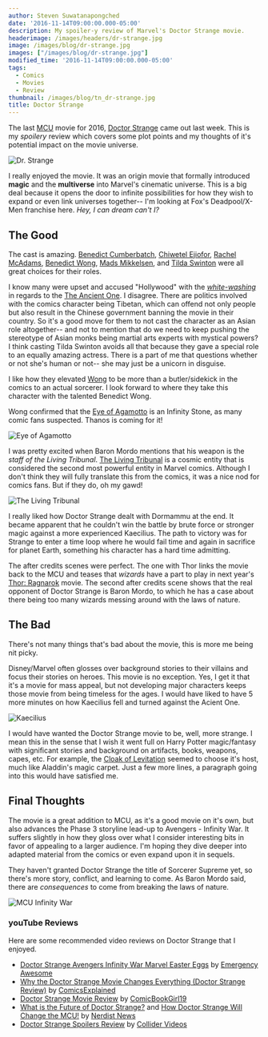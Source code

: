 ```yaml
---
author: Steven Suwatanapongched
date: '2016-11-14T09:00:00.000-05:00'
description: My spoiler-y review of Marvel's Doctor Strange movie.
headerimage: /images/headers/dr-strange.jpg
image: /images/blog/dr-strange.jpg
images: ["/images/blog/dr-strange.jpg"]
modified_time: '2016-11-14T09:00:00.000-05:00'
tags:
  - Comics
  - Movies
  - Review
thumbnail: /images/blog/tn_dr-strange.jpg
title: Doctor Strange
---
```



The last [MCU](https://en.wikipedia.org/wiki/Marvel_Cinematic_Universe) movie for 2016, [Doctor Strange](http://www.imdb.com/title/tt1211837/) came out last week. This is my *spoilery* review which covers some plot points and my thoughts of it's potential impact on the movie universe.

![Dr. Strange](/images/blog/dr-strange.jpg)

I really enjoyed the movie. It was an origin movie that formally introduced **magic** and the **multiverse** into Marvel's cinematic universe. This is a big deal because it opens the door to infinite possibilities for how they wish to expand or even link universes together-- I'm looking at Fox's Deadpool/X-Men franchise here. *Hey, I can dream can't I?*

## The Good

The cast is amazing. [Benedict Cumberbatch](http://www.imdb.com/name/nm1212722/), [Chiwetel Ejiofor](http://www.imdb.com/name/nm0252230/), [Rachel McAdams](http://www.imdb.com/name/nm1046097/), [Benedict Wong](http://www.imdb.com/name/nm0938950/), [Mads Mikkelsen](http://www.imdb.com/name/nm0586568/), and [Tilda Swinton](http://www.imdb.com/name/nm0842770/) were all great choices for their roles.

I know many were upset and accused "Hollywood" with the *[white-washing](https://en.wikipedia.org/wiki/Whitewashing_in_film)* in regards to the [The Ancient One](https://en.wikipedia.org/wiki/Ancient_One). I disagree. There are politics involved with the comics character being Tibetan, which can offend not only people but also result in the Chinese government banning the movie in their country. So it's a good move for them to not cast the character as an Asian role altogether-- and not to mention that do we need to keep pushing the stereotype of Asian monks being martial arts experts with mystical powers? I think casting Tilda Swinton avoids all that because they gave a special role to an equally amazing actress. There is a part of me that questions whether or not she's human or not-- she may just be a unicorn in disguise.

I like how they elevated [Wong](https://en.wikipedia.org/wiki/Wong_(comics)) to be more than a butler/sidekick in the comics to an actual sorcerer. I look forward to where they take this character with the talented Benedict Wong.

Wong confirmed that the [Eye of Agamotto](https://en.wikipedia.org/wiki/Eye_of_Agamotto) is an Infinity Stone, as many comic fans suspected. Thanos is coming for it!

![Eye of Agamotto](/images/blog/dr-strange-eye-of-agamotto.jpg)

I was pretty excited when Baron Mordo mentions that his weapon is the *staff of the Living Tribunal*. [The Living Tribunal](https://en.wikipedia.org/wiki/Living_Tribunal) is a cosmic entity that is considered the second most powerful entity in Marvel comics. Although I don't think they will fully translate this from the comics, it was a nice nod for comics fans. But if they do, oh my gawd!

![The Living Tribunal](/images/blog/living-tribunal.jpg)

I really liked how Doctor Strange dealt with Dormammu at the end. It became apparent that he couldn't win the battle by brute force or stronger magic against a more experienced Kaecilius. The path to victory was for Strange to enter a time loop where he would fail time and again in sacrifice for planet Earth, something his character has a hard time admitting.

The after credits scenes were perfect. The one with Thor links the movie back to the MCU and teases that *wizards* have a part to play in next year's [Thor: Ragnarok](http://www.imdb.com/title/tt3501632/) movie. The second after credits scene shows that the real opponent of Doctor Strange is Baron Mordo, to which he has a case about there being too many wizards messing around with the laws of nature.

## The Bad

There's not many things that's bad about the movie, this is more me being nit picky.

Disney/Marvel often glosses over background stories to their villains and focus their stories on heroes. This movie is no exception. Yes, I get it that it's a movie for mass appeal, but not developing major characters keeps those movie from being timeless for the ages. I would have liked to have 5 more minutes on how Kaecilius fell and turned against the Acient One.

![Kaecilius](/images/blog/dr-strange-kaecilius.jpg)

I would have wanted the Doctor Strange movie to be, well, more strange. I mean this in the sense that I wish it went full on Harry Potter magic/fantasy with significant stories and background on artifacts, books, weapons, capes, etc. For example, the [Cloak of Levitation](https://en.wikipedia.org/wiki/Cloak_of_Levitation) seemed to choose it's host, much like Aladdin's magic carpet. Just a few more lines, a paragraph going into this would have satisfied me.

## Final Thoughts

The movie is a great addition to MCU, as it's a good movie on it's own, but also advances the Phase 3 storyline lead-up to Avengers - Infinity War. It suffers slightly in how they gloss over what I consider interesting bits in favor of appealing to a larger audience. I'm hoping they dive deeper into adapted material from the comics or even expand upon it in sequels.

They haven't granted Doctor Strange the title of Sorcerer Supreme yet, so there's more story, conflict, and learning to come. As Baron Mordo said, there are *consequences* to come from breaking the laws of nature.

![MCU Infinity War](/images/blog/mcu-avengers-infinity-war.jpg)

### youTube Reviews

Here are some recommended video reviews on Doctor Strange that I enjoyed.

* [Doctor Strange Avengers Infinity War Marvel Easter Eggs](https://www.youtube.com/watch?v=QBhCAZBCELg) by [Emergency Awesome](https://www.youtube.com/user/emergencyawesome)
* [Why the Doctor Strange Movie Changes Everything (Doctor Strange Review)](https://www.youtube.com/watch?v=xGk6O59wsAo) by [ComicsExplained](https://www.youtube.com/user/fluidicbeats)
* [Doctor Strange Movie Review](https://www.youtube.com/watch?v=0oF-00_TYbw) by [ComicBookGirl19](https://www.youtube.com/user/comicbookgirl19)
* [What is the Future of Doctor Strange?](https://www.youtube.com/watch?v=9rypx4C2OH8) and [How Doctor Strange Will Change the MCU!](https://www.youtube.com/watch?v=c1_D5B1X95s) by [Nerdist News](https://www.youtube.com/user/Nerdist)
* [Doctor Strange Spoilers Review](https://www.youtube.com/watch?v=C5LmFstlJ_w) by [Collider Videos](https://www.youtube.com/user/ColliderVideos)